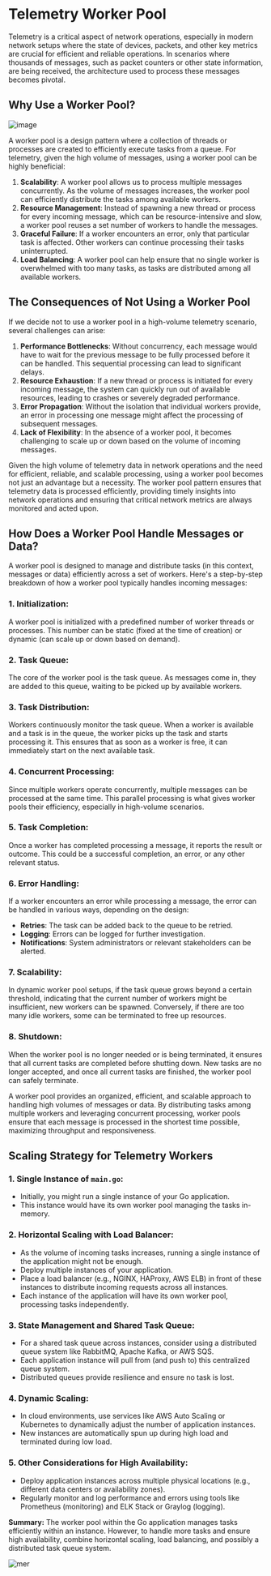 # Telemetry Worker Pool

Telemetry is a critical aspect of network operations, especially in modern network setups where the state of devices, packets, and other key metrics are crucial for efficient and reliable operations. In scenarios where thousands of messages, such as packet counters or other state information, are being received, the architecture used to process these messages becomes pivotal.

## Why Use a Worker Pool?

![image](https://github.com/gwoodwa1/event-driven-example/assets/63735312/579b5254-cf0e-4ce5-80f2-f26442ec96b4)


A worker pool is a design pattern where a collection of threads or processes are created to efficiently execute tasks from a queue. For telemetry, given the high volume of messages, using a worker pool can be highly beneficial:

1. **Scalability**: A worker pool allows us to process multiple messages concurrently. As the volume of messages increases, the worker pool can efficiently distribute the tasks among available workers.
2. **Resource Management**: Instead of spawning a new thread or process for every incoming message, which can be resource-intensive and slow, a worker pool reuses a set number of workers to handle the messages.
3. **Graceful Failure**: If a worker encounters an error, only that particular task is affected. Other workers can continue processing their tasks uninterrupted. 
4. **Load Balancing**: A worker pool can help ensure that no single worker is overwhelmed with too many tasks, as tasks are distributed among all available workers.

## The Consequences of Not Using a Worker Pool

If we decide not to use a worker pool in a high-volume telemetry scenario, several challenges can arise:

1. **Performance Bottlenecks**: Without concurrency, each message would have to wait for the previous message to be fully processed before it can be handled. This sequential processing can lead to significant delays.
2. **Resource Exhaustion**: If a new thread or process is initiated for every incoming message, the system can quickly run out of available resources, leading to crashes or severely degraded performance.
3. **Error Propagation**: Without the isolation that individual workers provide, an error in processing one message might affect the processing of subsequent messages.
4. **Lack of Flexibility**: In the absence of a worker pool, it becomes challenging to scale up or down based on the volume of incoming messages. 

Given the high volume of telemetry data in network operations and the need for efficient, reliable, and scalable processing, using a worker pool becomes not just an advantage but a necessity. The worker pool pattern ensures that telemetry data is processed efficiently, providing timely insights into network operations and ensuring that critical network metrics are always monitored and acted upon.

## How Does a Worker Pool Handle Messages or Data?

A worker pool is designed to manage and distribute tasks (in this context, messages or data) efficiently across a set of workers. Here's a step-by-step breakdown of how a worker pool typically handles incoming messages:

### 1. Initialization:
A worker pool is initialized with a predefined number of worker threads or processes. This number can be static (fixed at the time of creation) or dynamic (can scale up or down based on demand).

### 2. Task Queue:
The core of the worker pool is the task queue. As messages come in, they are added to this queue, waiting to be picked up by available workers.

### 3. Task Distribution:
Workers continuously monitor the task queue. When a worker is available and a task is in the queue, the worker picks up the task and starts processing it. This ensures that as soon as a worker is free, it can immediately start on the next available task.

### 4. Concurrent Processing:
Since multiple workers operate concurrently, multiple messages can be processed at the same time. This parallel processing is what gives worker pools their efficiency, especially in high-volume scenarios.

### 5. Task Completion:
Once a worker has completed processing a message, it reports the result or outcome. This could be a successful completion, an error, or any other relevant status.

### 6. Error Handling:
If a worker encounters an error while processing a message, the error can be handled in various ways, depending on the design:
- **Retries**: The task can be added back to the queue to be retried.
- **Logging**: Errors can be logged for further investigation.
- **Notifications**: System administrators or relevant stakeholders can be alerted.

### 7. Scalability:
In dynamic worker pool setups, if the task queue grows beyond a certain threshold, indicating that the current number of workers might be insufficient, new workers can be spawned. Conversely, if there are too many idle workers, some can be terminated to free up resources.

### 8. Shutdown:
When the worker pool is no longer needed or is being terminated, it ensures that all current tasks are completed before shutting down. New tasks are no longer accepted, and once all current tasks are finished, the worker pool can safely terminate.


A worker pool provides an organized, efficient, and scalable approach to handling high volumes of messages or data. By distributing tasks among multiple workers and leveraging concurrent processing, worker pools ensure that each message is processed in the shortest time possible, maximizing throughput and responsiveness.

## Scaling Strategy for Telemetry Workers

### 1. Single Instance of `main.go`:

- Initially, you might run a single instance of your Go application.
- This instance would have its own worker pool managing the tasks in-memory.

### 2. Horizontal Scaling with Load Balancer:

- As the volume of incoming tasks increases, running a single instance of the application might not be enough.
- Deploy multiple instances of your application.
- Place a load balancer (e.g., NGINX, HAProxy, AWS ELB) in front of these instances to distribute incoming requests across all instances.
- Each instance of the application will have its own worker pool, processing tasks independently.

### 3. State Management and Shared Task Queue:

- For a shared task queue across instances, consider using a distributed queue system like RabbitMQ, Apache Kafka, or AWS SQS.
- Each application instance will pull from (and push to) this centralized queue system.
- Distributed queues provide resilience and ensure no task is lost.

### 4. Dynamic Scaling:

- In cloud environments, use services like AWS Auto Scaling or Kubernetes to dynamically adjust the number of application instances.
- New instances are automatically spun up during high load and terminated during low load.

### 5. Other Considerations for High Availability:

- Deploy application instances across multiple physical locations (e.g., different data centers or availability zones).
- Regularly monitor and log performance and errors using tools like Prometheus (monitoring) and ELK Stack or Graylog (logging).

**Summary:** The worker pool within the Go application manages tasks efficiently within an instance. However, to handle more tasks and ensure high availability, combine horizontal scaling, load balancing, and possibly a distributed task queue system.

![mer](https://github.com/gwoodwa1/event-driven-example/assets/63735312/3c0fe2f4-eed9-4ef9-aba5-56277b6bd364)

